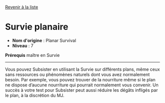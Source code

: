 [Revenir à la liste](list.md)

# Survie planaire

 * **Nom d'origine** : Planar Survival
 * **Niveau** : 7


<p><strong>Prérequis</strong> maître en Survie</p>
<hr>
<p>Vous pouvez Subsister en utilisant la Survie sur différents plans, même ceux sans ressources ou phénomènes naturels dont vous avez normalement besoin. Par exemple, vous pouvez trouver de la nourriture même si le plan ne dispose d’aucune nourriture qui pourrait normalement vous convenir. Un succès à votre test pour Subsister peut aussi réduire les dégâts infligés par le plan, à la discrétion du MJ.</p>